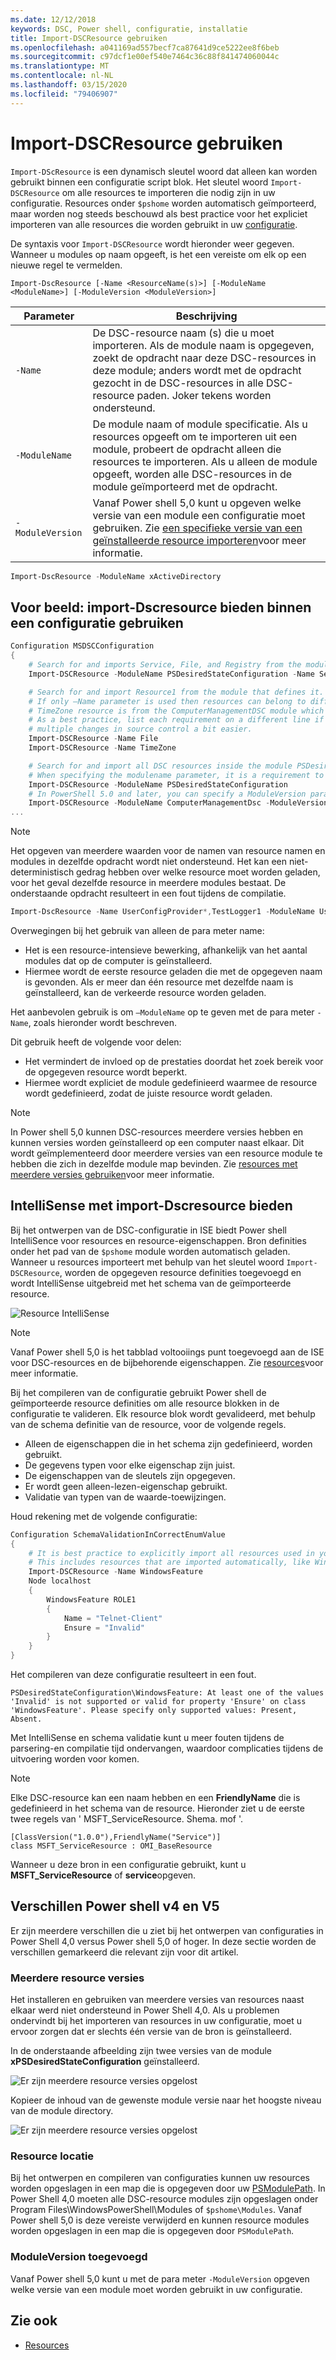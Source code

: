 ```yaml
---
ms.date: 12/12/2018
keywords: DSC, Power shell, configuratie, installatie
title: Import-DSCResource gebruiken
ms.openlocfilehash: a041169ad557becf7ca87641d9ce5222ee8f6beb
ms.sourcegitcommit: c97dcf1e00ef540e7464c36c88f841474060044c
ms.translationtype: MT
ms.contentlocale: nl-NL
ms.lasthandoff: 03/15/2020
ms.locfileid: "79406907"
---
```

# <a name="using-import-dscresource"></a>Import-DSCResource gebruiken

`Import-DScResource` is een dynamisch sleutel woord dat alleen kan worden gebruikt binnen een configuratie script blok. Het sleutel woord `Import-DSCResource` om alle resources te importeren die nodig zijn in uw configuratie. Resources onder `$pshome` worden automatisch geïmporteerd, maar worden nog steeds beschouwd als best practice voor het expliciet importeren van alle resources die worden gebruikt in uw [configuratie](Configurations.md).

De syntaxis voor `Import-DSCResource` wordt hieronder weer gegeven.  Wanneer u modules op naam opgeeft, is het een vereiste om elk op een nieuwe regel te vermelden.

```syntax
Import-DscResource [-Name <ResourceName(s)>] [-ModuleName <ModuleName>] [-ModuleVersion <ModuleVersion>]
```

|Parameter  |Beschrijving  |
|---------|---------|
|`-Name`|De DSC-resource naam (s) die u moet importeren. Als de module naam is opgegeven, zoekt de opdracht naar deze DSC-resources in deze module; anders wordt met de opdracht gezocht in de DSC-resources in alle DSC-resource paden. Joker tekens worden ondersteund.|
|`-ModuleName`|De module naam of module specificatie.  Als u resources opgeeft om te importeren uit een module, probeert de opdracht alleen die resources te importeren. Als u alleen de module opgeeft, worden alle DSC-resources in de module geïmporteerd met de opdracht.|
|`-ModuleVersion`|Vanaf Power shell 5,0 kunt u opgeven welke versie van een module een configuratie moet gebruiken. Zie [een specifieke versie van een geïnstalleerde resource importeren](sxsresource.md)voor meer informatie.|

```powershell
Import-DscResource -ModuleName xActiveDirectory
```

## <a name="example-use-import-dscresource-within-a-configuration"></a>Voor beeld: import-Dscresource bieden binnen een configuratie gebruiken

```powershell
Configuration MSDSCConfiguration
{
    # Search for and imports Service, File, and Registry from the module PSDesiredStateConfiguration.
    Import-DSCResource -ModuleName PSDesiredStateConfiguration -Name Service, File, Registry

    # Search for and import Resource1 from the module that defines it.
    # If only –Name parameter is used then resources can belong to different PowerShell modules as well.
    # TimeZone resource is from the ComputerManagementDSC module which is not installed by default.
    # As a best practice, list each requirement on a different line if possible.  This makes reviewing
    # multiple changes in source control a bit easier.
    Import-DSCResource -Name File
    Import-DSCResource -Name TimeZone

    # Search for and import all DSC resources inside the module PSDesiredStateConfiguration.
    # When specifying the modulename parameter, it is a requirement to list each on a new line.
    Import-DSCResource -ModuleName PSDesiredStateConfiguration
    # In PowerShell 5.0 and later, you can specify a ModuleVersion parameter
    Import-DSCResource -ModuleName ComputerManagementDsc -ModuleVersion 6.0.0.0
...
```

> [!NOTE]
> Het opgeven van meerdere waarden voor de namen van resource namen en modules in dezelfde opdracht wordt niet ondersteund. Het kan een niet-deterministisch gedrag hebben over welke resource moet worden geladen, voor het geval dezelfde resource in meerdere modules bestaat. De onderstaande opdracht resulteert in een fout tijdens de compilatie.
>
> ```powershell
> Import-DscResource -Name UserConfigProvider*,TestLogger1 -ModuleName UserConfigProv,PsModuleForTestLogger
> ```

Overwegingen bij het gebruik van alleen de para meter name:

- Het is een resource-intensieve bewerking, afhankelijk van het aantal modules dat op de computer is geïnstalleerd.
- Hiermee wordt de eerste resource geladen die met de opgegeven naam is gevonden. Als er meer dan één resource met dezelfde naam is geïnstalleerd, kan de verkeerde resource worden geladen.

Het aanbevolen gebruik is om `–ModuleName` op te geven met de para meter `-Name`, zoals hieronder wordt beschreven.

Dit gebruik heeft de volgende voor delen:

- Het vermindert de invloed op de prestaties doordat het zoek bereik voor de opgegeven resource wordt beperkt.
- Hiermee wordt expliciet de module gedefinieerd waarmee de resource wordt gedefinieerd, zodat de juiste resource wordt geladen.

> [!NOTE]
> In Power shell 5,0 kunnen DSC-resources meerdere versies hebben en kunnen versies worden geïnstalleerd op een computer naast elkaar. Dit wordt geïmplementeerd door meerdere versies van een resource module te hebben die zich in dezelfde module map bevinden.
> Zie [resources met meerdere versies gebruiken](sxsresource.md)voor meer informatie.

## <a name="intellisense-with-import-dscresource"></a>IntelliSense met import-Dscresource bieden

Bij het ontwerpen van de DSC-configuratie in ISE biedt Power shell IntelliSence voor resources en resource-eigenschappen. Bron definities onder het pad van de `$pshome` module worden automatisch geladen. Wanneer u resources importeert met behulp van het sleutel woord `Import-DSCResource`, worden de opgegeven resource definities toegevoegd en wordt IntelliSense uitgebreid met het schema van de geïmporteerde resource.

![Resource IntelliSense](media/import-dscresource/resource-intellisense.png)

> [!NOTE]
> Vanaf Power shell 5,0 is het tabblad voltooiings punt toegevoegd aan de ISE voor DSC-resources en de bijbehorende eigenschappen. Zie [resources](../resources/resources.md)voor meer informatie.

Bij het compileren van de configuratie gebruikt Power shell de geïmporteerde resource definities om alle resource blokken in de configuratie te valideren.
Elk resource blok wordt gevalideerd, met behulp van de schema definitie van de resource, voor de volgende regels.

- Alleen de eigenschappen die in het schema zijn gedefinieerd, worden gebruikt.
- De gegevens typen voor elke eigenschap zijn juist.
- De eigenschappen van de sleutels zijn opgegeven.
- Er wordt geen alleen-lezen-eigenschap gebruikt.
- Validatie van typen van de waarde-toewijzingen.

Houd rekening met de volgende configuratie:

```powershell
Configuration SchemaValidationInCorrectEnumValue
{
    # It is best practice to explicitly import all resources used in your Configuration.
    # This includes resources that are imported automatically, like WindowsFeature.
    Import-DSCResource -Name WindowsFeature
    Node localhost
    {
        WindowsFeature ROLE1
        {
            Name = "Telnet-Client"
            Ensure = "Invalid"
        }
    }
}
```

Het compileren van deze configuratie resulteert in een fout.

```output
PSDesiredStateConfiguration\WindowsFeature: At least one of the values 'Invalid' is not supported or valid for property 'Ensure' on class 'WindowsFeature'. Please specify only supported values: Present, Absent.
```

Met IntelliSense en schema validatie kunt u meer fouten tijdens de parsering-en compilatie tijd ondervangen, waardoor complicaties tijdens de uitvoering worden voor komen.

> [!NOTE]
> Elke DSC-resource kan een naam hebben en een **FriendlyName** die is gedefinieerd in het schema van de resource. Hieronder ziet u de eerste twee regels van ' MSFT_ServiceResource. Shema. mof '.
> ```syntax
> [ClassVersion("1.0.0"),FriendlyName("Service")]
> class MSFT_ServiceResource : OMI_BaseResource
> ```
> Wanneer u deze bron in een configuratie gebruikt, kunt u **MSFT_ServiceResource** of **service**opgeven.

## <a name="powershell-v4-and-v5-differences"></a>Verschillen Power shell v4 en V5

Er zijn meerdere verschillen die u ziet bij het ontwerpen van configuraties in Power Shell 4,0 versus Power shell 5,0 of hoger. In deze sectie worden de verschillen gemarkeerd die relevant zijn voor dit artikel.

### <a name="multiple-resource-versions"></a>Meerdere resource versies

Het installeren en gebruiken van meerdere versies van resources naast elkaar werd niet ondersteund in Power Shell 4,0. Als u problemen ondervindt bij het importeren van resources in uw configuratie, moet u ervoor zorgen dat er slechts één versie van de bron is geïnstalleerd.

In de onderstaande afbeelding zijn twee versies van de module **xPSDesiredStateConfiguration** geïnstalleerd.

![Er zijn meerdere resource versies opgelost](media/import-dscresource/multiple-resource-versions-broken.png)

Kopieer de inhoud van de gewenste module versie naar het hoogste niveau van de module directory.

![Er zijn meerdere resource versies opgelost](media/import-dscresource/multiple-resource-versions-fixed.png)

### <a name="resource-location"></a>Resource locatie

Bij het ontwerpen en compileren van configuraties kunnen uw resources worden opgeslagen in een map die is opgegeven door uw [PSModulePath](/powershell/scripting/developer/module/modifying-the-psmodulepath-installation-path). In Power Shell 4,0 moeten alle DSC-resource modules zijn opgeslagen onder Program Files\WindowsPowerShell\Modules of `$pshome\Modules`. Vanaf Power shell 5,0 is deze vereiste verwijderd en kunnen resource modules worden opgeslagen in een map die is opgegeven door `PSModulePath`.

### <a name="moduleversion-added"></a>ModuleVersion toegevoegd

Vanaf Power shell 5,0 kunt u met de para meter `-ModuleVersion` opgeven welke versie van een module moet worden gebruikt in uw configuratie.

## <a name="see-also"></a>Zie ook

- [Resources](../resources/resources.md)
